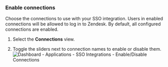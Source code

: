 ### Enable connections

Choose the connections to use with your SSO integration. Users in enabled connections will be allowed to log in to Zendesk. By default, all configured connections are enabled.

1. Select the **Connections** view.

2. Toggle the sliders next to connection names to enable or disable them.
![Dashboard - Applications - SSO Integrations - Enable/Disable Connections](https://auth0.com/docs/media/articles/dashboard/sso-integrations/dashboard-integrations-sso-create_view-connections.png)